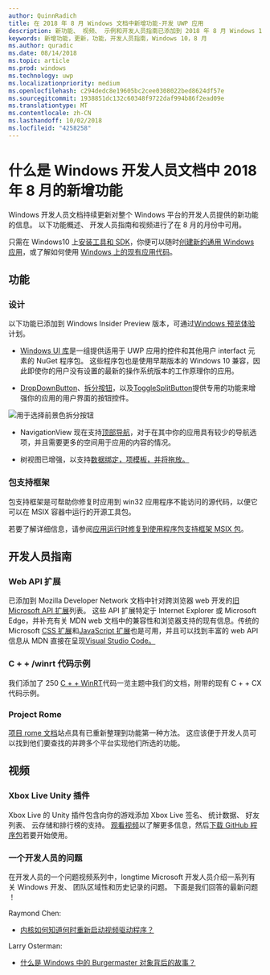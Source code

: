 ```yaml
---
author: QuinnRadich
title: 在 2018 年 8 月 Windows 文档中新增功能-开发 UWP 应用
description: 新功能、 视频、 示例和开发人员指南已添加到 2018 年 8 月 Windows 10 开发人员文档。
keywords: 新增功能，更新，功能，开发人员指南，Windows 10，8 月
ms.author: quradic
ms.date: 08/14/2018
ms.topic: article
ms.prod: windows
ms.technology: uwp
ms.localizationpriority: medium
ms.openlocfilehash: c294dedc8e19605bc2cee0308022bed8624df57e
ms.sourcegitcommit: 1938851dc132c60348f9722daf994b86f2ead09e
ms.translationtype: MT
ms.contentlocale: zh-CN
ms.lasthandoff: 10/02/2018
ms.locfileid: "4258258"
---
```

# <a name="whats-new-in-the-windows-developer-docs-in-august-2018"></a>什么是 Windows 开发人员文档中 2018 年 8 月的新增功能

Windows 开发人员文档持续更新对整个 Windows 平台的开发人员提供的新功能的信息。 以下功能概述、 开发人员指南和视频进行了在 8 月的月份中可用。

只需在 Windows10 上[安装工具和 SDK](http://go.microsoft.com/fwlink/?LinkId=821431)，你便可以随时[创建新的通用 Windows 应用](../get-started/create-uwp-apps.md)，或了解如何使用 [Windows 上的现有应用代码](../porting/index.md)。

## <a name="features"></a>功能

### <a name="design"></a>设计

以下功能已添加到 Windows Insider Preview 版本，可通过[Windows 预览体验](https://insider.windows.com/)计划。

* [Windows UI 库](https://aka.ms/winui-docs)是一组提供适用于 UWP 应用的控件和其他用户 interfact 元素的 NuGet 程序包。 这些程序包也是使用早期版本的 Windows 10 兼容，因此即使你的用户没有设置的最新的操作系统版本的工作原理你的应用。

* [DropDownButton](../design/controls-and-patterns/buttons.md#create-a-drop-down-button)、[拆分按钮](../design/controls-and-patterns/buttons.md#create-a-split-button)，以及[ToggleSplitButton](../design/controls-and-patterns/buttons.md#create-a-toggle-split-button)提供专用的功能来增强你的应用的用户界面的按钮控件。

![用于选择前景色拆分按钮](../design/controls-and-patterns/images/split-button-rtb.png)

* NavigationView 现在支持[顶部导航](../design/controls-and-patterns/navigationview.md)，对于在其中你的应用具有较少的导航选项，并且需要更多的空间用于应用的内容的情况。

* 树视图已增强，以支持[数据绑定，项模板，并将拖放。](../design/controls-and-patterns/tree-view.md)

### <a name="package-support-framework"></a>包支持框架

包支持框架是可帮助你修复时应用到 win32 应用程序不能访问的源代码，以便它可以在 MSIX 容器中运行的开源工具包。

若要了解详细信息，请参阅[应用运行时修复到使用程序包支持框架 MSIX 包](../porting/package-support-framework.md)。

## <a name="developer-guidance"></a>开发人员指南

### <a name="web-api-extensions"></a>Web API 扩展

已添加到 Mozilla Developer Network 文档中针对跨浏览器 web 开发的[旧 Microsoft API 扩展](https://developer.mozilla.org/docs/Web/API/Microsoft_API_extensions)列表。 这些 API 扩展特定于 Internet Explorer 或 Microsoft Edge，并补充有关 MDN web 文档中的兼容性和浏览器支持的现有信息。传统的 Microsoft [CSS 扩展](https://developer.mozilla.org/docs/Web/CSS/Microsoft_Extensions)和[JavaScript 扩展](https://developer.mozilla.org/docs/Web/JavaScript/Microsoft_JavaScript_extensions)也是可用，并且可以找到丰富的 web API 信息从 MDN 直接在呈现[Visual Studio Code。](https://code.visualstudio.com/updates/v1_25#_new-css-pseudo-selectors-and-pseudo-elements-from-mdn)

### <a name="cwinrt-code-examples"></a>C + + /winrt 代码示例

我们添加了 250 [C + + WinRT](../cpp-and-winrt-apis/index.md)代码一览主题中我们的文档，附带的现有 C + + CX 代码示例。

### <a name="project-rome"></a>Project Rome

[项目 rome 文档](https://docs.microsoft.com/windows/project-rome/)站点具有已重新整理到功能第一种方法。 这应该便于开发人员可以找到他们要查找的并跨多个平台实现他们所选的功能。

## <a name="videos"></a>视频

### <a name="xbox-live-unity-plugin"></a>Xbox Live Unity 插件

Xbox Live 的 Unity 插件包含向你的游戏添加 Xbox Live 签名、 统计数据、 好友列表、 云存储和排行榜的支持。 [观看视频](https://youtu.be/fVQZ-YgwNpY)以了解更多信息，然后[下载 GitHub 程序包](https://aka.ms/UnityPlugin)若要开始使用。

### <a name="one-dev-question"></a>一个开发人员的问题

在开发人员的一个问题视频系列中，longtime Microsoft 开发人员介绍一系列有关 Windows 开发、 团队区域性和历史记录的问题。 下面是我们回答的最新问题 ！

Raymond Chen:

* [内核如何知道何时重新启动视频驱动程序？](https://youtu.be/3SNAdyO1l5c)

Larry Osterman:

* [什么是 Windows 中的 Burgermaster 对象背后的故事？](https://youtu.be/0TDSbyAIvX0)